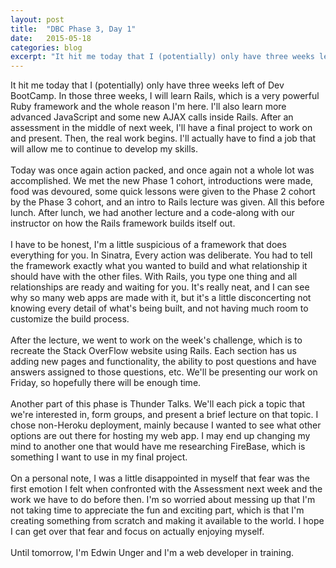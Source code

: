```yaml
---
layout: post
title:  "DBC Phase 3, Day 1"
date:   2015-05-18
categories: blog
excerpt: "It hit me today that I (potentially) only have three weeks left of Dev BootCamp. In those three weeks, I will learn Rails, which is a very powerful Ruby framework and the whole reason I'm here. I'll also learn more advanced JavaScript and some new AJAX calls inside Rails. After an assessment in the middle of next week, I'll have a final project to work on and present. Then, the real work begins. I'll actually have to find a job that will allow me to continue to develop my skills."
---
```


It hit me today that I (potentially) only have three weeks left of Dev BootCamp. In those three weeks, I will learn Rails, which is a very powerful Ruby framework and the whole reason I'm here. I'll also learn more advanced JavaScript and some new AJAX calls inside Rails. After an assessment in the middle of next week, I'll have a final project to work on and present. Then, the real work begins. I'll actually have to find a job that will allow me to continue to develop my skills.
<br>
<br>
Today was once again action packed, and once again not a whole lot was accomplished. We met the new Phase 1 cohort, introductions were made, food was devoured, some quick lessons were given to the Phase 2 cohort by the Phase 3 cohort, and an intro to Rails lecture was given. All this before lunch. After lunch, we had another lecture and a code-along with our instructor on how the Rails framework builds itself out.
<br>
<br>
I have to be honest, I'm a little suspicious of a framework that does everything for you. In Sinatra, Every action was deliberate. You had to tell the framework exactly what you wanted to build and what relationship it should have with the other files. With Rails, you type one thing and all relationships are ready and waiting for you. It's really neat, and I can see why so many web apps are made with it, but it's a little disconcerting not knowing every detail of what's being built, and not having much room to customize the build process.
<br>
<br>
After the lecture, we went to work on the week's challenge, which is to recreate the Stack OverFlow website using Rails. Each section has us adding new pages and functionality, the ability to post questions and have answers assigned to those questions, etc. We'll be presenting our work on Friday, so hopefully there will be enough time.
<br>
<br>
Another part of this phase is Thunder Talks. We'll each pick a topic that we're interested in, form groups, and present a brief lecture on that topic. I chose non-Heroku deployment, mainly because I wanted to see what other options are out there for hosting my web app. I may end up changing my mind to another one that would have me researching FireBase, which is something I want to use in my final project.
<br>
<br>
On a personal note, I was a little disappointed in myself that fear was the first emotion I felt when confronted with the Assessment next week and the work we have to do before then. I'm so worried about messing up that I'm not taking time to appreciate the fun and exciting part, which is that I'm creating something from scratch and making it available to the world. I hope I can get over that fear and focus on actually enjoying myself.
<br>
<br>
Until tomorrow, I'm Edwin Unger and I'm a web developer in training.
